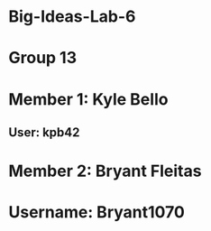 # Big-Ideas-Lab-6
# Group 13
# Member 1: Kyle Bello
## User: kpb42
# Member 2: Bryant Fleitas
# Username: Bryant1070
